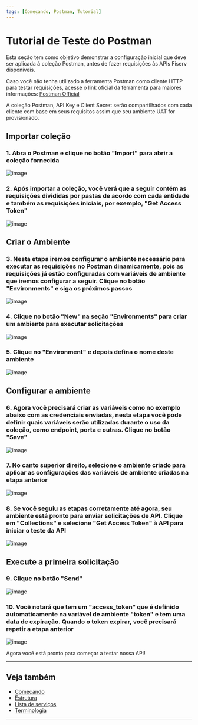 ```yaml
---
tags: [Começando, Postman, Tutorial]
---
```


# Tutorial de Teste do Postman

Esta seção tem como objetivo demonstrar a configuração inicial que deve ser aplicada à coleção Postman, antes de fazer requisições às APIs Fiserv disponíveis.

Caso você não tenha utilizado a ferramenta Postman como cliente HTTP para testar requisições, acesse o link oficial da ferramenta para maiores informações: 
 [Postman Official](https://www.postman.com/)

A coleção Postman, API Key e Client Secret serão compartilhados com cada cliente com base em seus requisitos assim que seu ambiente UAT for provisionado.

## Importar coleção

### 1. Abra o Postman e clique no botão "Import" para abrir a coleção fornecida

![image](https://user-images.githubusercontent.com/111396588/223823808-2d79de52-0b42-4500-b6ee-31bf49c818ad.png)

### 2. Após importar a coleção, você verá que a seguir contém as requisições divididas por pastas de acordo com cada entidade e também as requisições iniciais, por exemplo, "Get Access Token"

![image](https://user-images.githubusercontent.com/111396588/223823863-c76ef596-2ab8-473a-b801-9cd0980edea7.png)

## Criar o Ambiente

### 3. Nesta etapa iremos configurar o ambiente necessário para executar as requisições no Postman dinamicamente, pois as requisições já estão configuradas com variáveis de ambiente que iremos configurar a seguir. Clique no botão "Environments" e siga os próximos passos

![image](https://user-images.githubusercontent.com/111396588/223825081-8f5e489e-04b0-4450-9e2e-a2a0adffa375.png)

### 4. Clique no botão "New" na seção "Environments" para criar um ambiente para executar solicitações

![image](https://user-images.githubusercontent.com/111396588/223825110-985fce44-fbfd-4713-83f9-ddd85954b08a.png)

### 5. Clique no "Environment" e depois defina o nome deste ambiente

![image](https://user-images.githubusercontent.com/111396588/223825130-b65824be-7525-4df5-80e5-bc9934e4dcd6.png)

## Configurar a ambiente

### 6. Agora você precisará criar as variáveis como no exemplo abaixo com as credenciais enviadas, nesta etapa você pode definir quais variáveis serão utilizadas durante o uso da coleção, como endpoint, porta e outras. Clique no botão "Save"

![image](https://user-images.githubusercontent.com/111396588/223825150-eae49a0b-c45c-46d5-a365-982e08e69922.png)

### 7.  No canto superior direito, selecione o ambiente criado para aplicar as configurações das variáveis de ambiente criadas na etapa anterior

![image](https://user-images.githubusercontent.com/111396588/223825174-82bca4fb-bcd5-4b6e-b2ba-f93651088a00.png)

### 8. Se você seguiu as etapas corretamente até agora, seu ambiente está pronto para enviar solicitações de API. Clique em "Collections" e selecione "Get Access Token" à API para iniciar o teste da API

![image](https://user-images.githubusercontent.com/111396588/223825212-38ced20b-4446-4b54-b3d5-2b1b1f291ec4.png)

## Execute a primeira solicitação

### 9. Clique no botão "Send"

![image](https://user-images.githubusercontent.com/111396588/223825243-f72d7a6c-89bf-4281-b055-6ff96b718ba6.png)

### 10. Você notará que tem um "access_token" que é definido automaticamente na variável de ambiente "token" e tem uma data de expiração. Quando o token expirar, você precisará repetir a etapa anterior

![image](https://user-images.githubusercontent.com/111396588/223825263-3f1a2342-9731-417d-9de5-a7ba28628b1d.png)

Agora você está pronto para começar a testar nossa API!

---

## Veja também

- [Começando](?path=docs/português/começando.md)
- [Estrutura](?path=docs/português/começando/estrutura.md)
- [Lista de serviços](?path=docs/português/começando/lista-serviços.md)
- [Terminologia](?path=docs/português/começando/terminologia.md)

---
